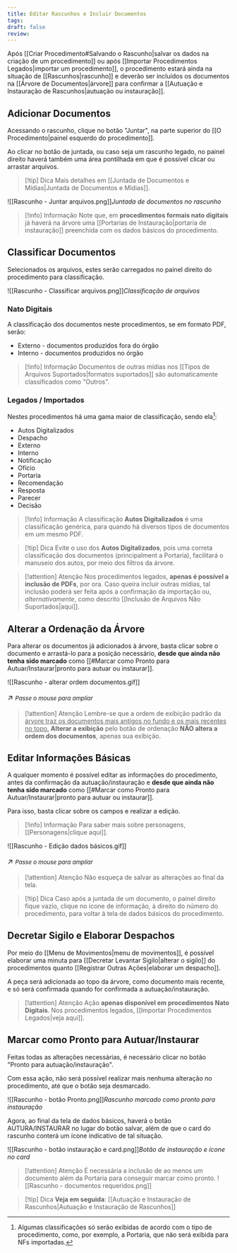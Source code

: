 ```yaml
---
title: Editar Rascunhos e Incluir Documentos
tags: 
draft: false
review:
---
```

Após [[Criar Procedimento#Salvando o Rascunho|salvar os dados na criação de um procedimento]] ou após [[Importar Procedimentos Legados|importar um procedimento]], o procedimento estará ainda na situação de [[Rascunhos|rascunho]] e deverão ser incluídos os documentos na [[Árvore de Documentos|árvore]] para confirmar a [[Autuação e Instauração de Rascunhos|autuação ou instauração]].

## Adicionar Documentos

Acessando o rascunho, clique no botão "Juntar", na parte superior do [[O Procedimento|painel esquerdo do procedimento]].

Ao clicar no botão de juntada, ou caso seja um rascunho legado, no painel direito haverá também uma área pontilhada em que é possível clicar ou arrastar arquivos.
> [!tip] Dica
> Mais detalhes em [[Juntada de Documentos e Mídias|Juntada de Documentos e Mídias]].

![[Rascunho - Juntar arquivos.png]]*Juntada de documentos no rascunho*
> [!info] Informação
> Note que, em **procedimentos formais nato digitais** já haverá na árvore uma [[Portarias de Instauração|portaria de instauração]] preenchida com os dados básicos do procedimento.

## Classificar Documentos

Selecionados os arquivos, estes serão carregados no painel direito do procedimento para classificação. 

![[Rascunho - Classificar arquivos.png]]*Classificação de arquivos*
### Nato Digitais

A classificação dos documentos neste procedimentos, se em formato PDF, serão:
- Externo - documentos produzidos fora do órgão
- Interno - documentos produzidos no órgão
> [!info] Informação
> Documentos de outras mídias nos [[Tipos de Arquivos Suportados|formatos suportados]] são automaticamente classificados como "Outros".
 
### Legados / Importados

Nestes procedimentos há uma gama maior de classificação, sendo ela[^1]:
- Autos Digitalizados
- Despacho
- Externo
- Interno
- Notificação
- Ofício
- Portaria
- Recomendação
- Resposta
- Parecer
- Decisão

> [!info] Informação
> A classificação **Autos Digitalizados** é uma classificação genérica, para quando há diversos tipos de documentos em um mesmo PDF.

> [!tip] Dica
> Evite  o uso dos **Autos Digitalizados**, pois uma correta classificação dos documentos (principalment a Portaria), facilitará o manuseio dos autos, por meio dos filtros da árvore.

>[!attention] Atenção
>Nos procedimentos legados, **apenas é possível a inclusão de PDFs**, por ora.
>Caso queira incluir outras mídias, tal inclusão poderá ser feita após a confirmação da importação ou, *alternativamente*, como descrito [[Inclusão de Arquivos Não Suportados|aqui]].

## Alterar a Ordenação da Árvore

Para alterar os documentos já adicionados à árvore, basta clicar sobre o documento e arrastá-lo para a posição necessário, **desde que ainda não tenha sido marcado** como [[#Marcar como Pronto para Autuar/Instaurar|pronto para autuar ou instaurar]].

![[Rascunho - alterar ordem documentos.gif]]<p style="font-size: 1.2em;">↗️ <em style="font-size: small;">Passe o mouse para ampliar</em></p>

>[!attention] Atenção
>Lembre-se que a ordem de exibição padrão da <u> árvore traz os documentos mais antigos no fundo e os mais recentes no topo.</u>
>**Alterar a exibição** pelo botão de ordenação **NÃO altera a ordem dos documentos**, apenas sua exibição.


## Editar Informações Básicas

A qualquer momento é possível editar as informações do procedimento, antes da confirmação da autuação/instauração e **desde que ainda não tenha sido marcado** como [[#Marcar como Pronto para Autuar/Instaurar|pronto para autuar ou instaurar]].

Para isso, basta clicar sobre os campos e realizar a edição.

> [!info] Informação
>  Para saber mais sobre personagens, [[Personagens|clique aqui]].


![[Rascunho - Edição dados básicos.gif]]<p style="font-size: 1.2em;">↗️ <em style="font-size: small;">Passe o mouse para ampliar</em></p>

>[!attention] Atenção 
>Não esqueça de salvar as alterações ao final da tela.


> [!tip] Dica
> Caso após a juntada de um documento, o painel direito fique vazio, clique no ícone de informação, à direito do número do procedimento, para voltar à tela de dados básicos do procedimento.

## Decretar Sigilo e Elaborar Despachos

Por meio do [[Menu de Movimentos|menu de movimentos]], é possível elaborar uma minuta para  [[Decretar Levantar Sigilo|alterar o sigilo]] do procedimentos quanto [[Registrar Outras Ações|elaborar um despacho]].

A peça será adicionada ao topo da árvore, como documento mais recente, e só será confirmada quando for confirmada a autuação/instauração.

>[!attention] Atenção
>Ação **apenas disponível em procedimentos Nato Digitais**. Nos procedimentos legados, [[Importar Procedimentos Legados|veja aqui]].
## Marcar como Pronto para Autuar/Instaurar

Feitas todas as alterações necessárias, é necessário clicar no botão "Pronto para autuação/instauração".

Com essa ação, não será possível realizar mais nenhuma alteração no procedimento, até que o botão seja desmarcado.

![[Rascunho - botão Pronto.png]]*Rascunho marcado como pronto para instauração*

Agora, ao final da tela de dados básicos, haverá o botão AUTURA/INSTAURAR  no lugar do botão salvar, além de que o card do rascunho conterá um ícone indicativo de tal situação.

![[Rascunho - botão instauração e card.png]]*Botão de instauração e ícone no card*

>[!attention] Atenção
>É necessária a  inclusão de ao menos um documento além da Portaria para conseguir marcar como pronto.
>![[Rascunho - documentos requeridos.png]]

> [!tip] Dica
> **Veja em seguida**: [[Autuação e Instauração de Rascunhos|Autuação e Instauração de Rascunhos]]


[^1]: Algumas classificações só serão exibidas de acordo com o tipo de procedimento, como, por exemplo, a Portaria, que não será exibida para NFs importadas.